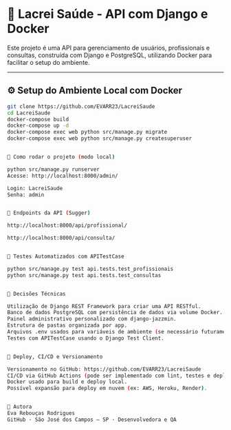 # 🏥 Lacrei Saúde - API com Django e Docker

Este projeto é uma API para gerenciamento de usuários, profissionais e consultas, construída com Django e PostgreSQL, utilizando Docker para facilitar o setup do ambiente.

---

## ⚙️ Setup do Ambiente Local com Docker

```bash
git clone https://github.com/EVARR23/LacreiSaude
cd LacreiSaude
docker-compose build
docker-compose up -d
docker-compose exec web python src/manage.py migrate
docker-compose exec web python src/manage.py createsuperuser


🚀 Como rodar o projeto (modo local)

python src/manage.py runserver
Acesse: http://localhost:8000/admin/

Login: LacreiSaude
Senha: admin


🔗 Endpoints da API (Sugger)

http://localhost:8000/api/profissional/

http://localhost:8000/api/consulta/


🧪 Testes Automatizados com APITestCase

python src/manage.py test api.tests.test_profissionais
python src/manage.py test api.tests.test_consultas


🧠 Decisões Técnicas

Utilização de Django REST Framework para criar uma API RESTful.
Banco de dados PostgreSQL com persistência de dados via volume Docker.
Painel administrativo personalizado com django-jazzmin.
Estrutura de pastas organizada por app.
Arquivos .env usados para variáveis de ambiente (se necessário futuramente).
Testes com APITestCase usando o Django Test Client.


🚢 Deploy, CI/CD e Versionamento

Versionamento no GitHub: https://github.com/EVARR23/LacreiSaude
CI/CD via GitHub Actions (pode ser implementado com lint, testes e deploy).
Docker usado para build e deploy local.
Possível expansão para deploy em nuvem (ex: AWS, Heroku, Render).


👤 Autora
Eva Rebouças Rodrigues
GitHub · São José dos Campos – SP · Desenvolvedora e QA
